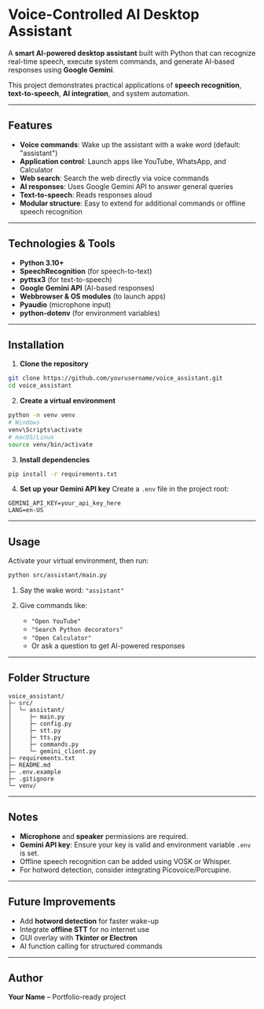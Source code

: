 
# Voice-Controlled AI Desktop Assistant

A **smart AI-powered desktop assistant** built with Python that can recognize real-time speech, execute system commands, and generate AI-based responses using **Google Gemini**.

This project demonstrates practical applications of **speech recognition**, **text-to-speech**, **AI integration**, and system automation.

---

## Features

* **Voice commands**: Wake up the assistant with a wake word (default: "assistant")
* **Application control**: Launch apps like YouTube, WhatsApp, and Calculator
* **Web search**: Search the web directly via voice commands
* **AI responses**: Uses Google Gemini API to answer general queries
* **Text-to-speech**: Reads responses aloud
* **Modular structure**: Easy to extend for additional commands or offline speech recognition

---

## Technologies & Tools

* **Python 3.10+**
* **SpeechRecognition** (for speech-to-text)
* **pyttsx3** (for text-to-speech)
* **Google Gemini API** (AI-based responses)
* **Webbrowser & OS modules** (to launch apps)
* **Pyaudio** (microphone input)
* **python-dotenv** (for environment variables)

---

## Installation

1. **Clone the repository**

```bash
git clone https://github.com/yourusername/voice_assistant.git
cd voice_assistant
```

2. **Create a virtual environment**

```bash
python -m venv venv
# Windows
venv\Scripts\activate
# macOS/Linux
source venv/bin/activate
```

3. **Install dependencies**

```bash
pip install -r requirements.txt
```

4. **Set up your Gemini API key**
   Create a `.env` file in the project root:

```
GEMINI_API_KEY=your_api_key_here
LANG=en-US
```

---

## Usage

Activate your virtual environment, then run:

```bash
python src/assistant/main.py
```

1. Say the wake word: `"assistant"`
2. Give commands like:

   * `"Open YouTube"`
   * `"Search Python decorators"`
   * `"Open Calculator"`
   * Or ask a question to get AI-powered responses

---

## Folder Structure

```
voice_assistant/
├─ src/
│  └─ assistant/
│     ├─ main.py
│     ├─ config.py
│     ├─ stt.py
│     ├─ tts.py
│     ├─ commands.py
│     └─ gemini_client.py
├─ requirements.txt
├─ README.md
├─ .env.example
├─ .gitignore
└─ venv/
```

---

## Notes

* **Microphone** and **speaker** permissions are required.
* **Gemini API key**: Ensure your key is valid and environment variable `.env` is set.
* Offline speech recognition can be added using VOSK or Whisper.
* For hotword detection, consider integrating Picovoice/Porcupine.

---

## Future Improvements

* Add **hotword detection** for faster wake-up
* Integrate **offline STT** for no internet use
* GUI overlay with **Tkinter or Electron**
* AI function calling for structured commands

---

## Author

**Your Name** – Portfolio-ready project
